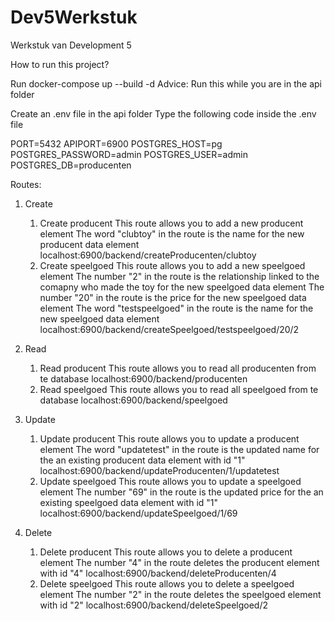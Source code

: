 # Dev5Werkstuk
Werkstuk van Development 5

How to run this project?

Run docker-compose up --build -d
Advice: Run this while you are in the api folder

Create an .env file in the api folder
Type the following code inside the .env file

PORT=5432
APIPORT=6900
POSTGRES_HOST=pg
POSTGRES_PASSWORD=admin
POSTGRES_USER=admin
POSTGRES_DB=producenten

Routes:

1. Create
   1. Create producent
      This route allows you to add a new producent element
      The word "clubtoy" in the route is the name for the new producent data element
      localhost:6900/backend/createProducenten/clubtoy
   2. Create speelgoed
      This route allows you to add a new speelgoed element
      The number "2" in the route is the relationship linked to the comapny who made the toy for the new speelgoed data element
      The number "20" in the route is the price for the new speelgoed data element
      The word "testspeelgoed" in the route is the name for the new speelgoed data element
      localhost:6900/backend/createSpeelgoed/testspeelgoed/20/2

2. Read
   1. Read producent
      This route allows you to read all producenten from te database
      localhost:6900/backend/producenten
   2. Read speelgoed
      This route allows you to read all speelgoed from te database
      localhost:6900/backend/speelgoed
   
3. Update
   1. Update producent
      This route allows you to update a producent element
      The word "updatetest" in the route is the updated name for the an existing producent data element with id "1"
      localhost:6900/backend/updateProducenten/1/updatetest
   2. Update speelgoed
      This route allows you to update a speelgoed element
      The number "69" in the route is the updated price for the an existing speelgoed data element with id "1"
      localhost:6900/backend/updateSpeelgoed/1/69

4. Delete
   1. Delete producent
      This route allows you to delete a producent element
      The number "4" in the route deletes the producent element with id "4"
      localhost:6900/backend/deleteProducenten/4
   2. Delete speelgoed
      This route allows you to delete a speelgoed element
      The number "2" in the route deletes the speelgoed element with id "2"
      localhost:6900/backend/deleteSpeelgoed/2
